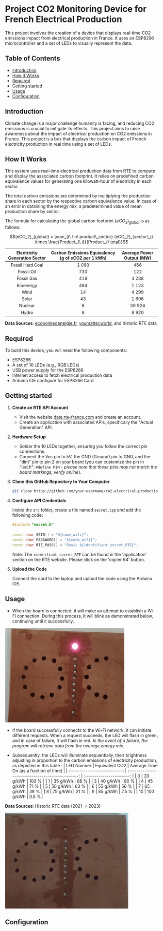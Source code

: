 # Project CO2 Monitoring Device for French Electrical Production

This project involves the creation of a device that displays real-time CO2 emissions impact from electrical production in France. It uses an ESP8266 microcontroller and a set of LEDs to visually represent the data.

## Table of Contents

- [Introduction](#introduction)
- [How It Works](#how-it-works)
- [Required](#required)
- [Getting started](#getting-started)
- [Usage](#usage)
- [Configuration](#configuration)

## Introduction

Climate change is a major challenge humanity is facing, and reducing CO2 emissions is crucial to mitigate its effects. This project aims to raise awareness about the impact of electrical production on CO2 emissions in France.
This project is a box that displays the carbon impact of French electricity production in real time using a set of LEDs.

## How It Works

This system uses real-time electrical production data from RTE to compute and display the associated carbon footprint. It relies on predefined carbon equivalence values for generating one kilowatt-hour of electricity in each sector.

The total carbon emissions are determined by multiplying the production share in each sector by the respective carbon equivalence value. In case of an error in obtaining the energy mix, a predetermined value of mean production share by sector.

The formula for calculating the global carbon footprint $(eCO_2)_{global}$ is as follows:

$$(eCO_2)_{global} = \sum_{i\ \in\ product\_sector} (eCO_2)_{sector\_i} \times \frac{Product_{\ i}}{Product_{\ total}}$$

| Electricity Generation Sector | Carbon Emissions Equivalency (g of eCO2 per 1 kWh) | Average Power Output (MW) |
| :---------------------------: | :------------------------------------------------: | :-----------------------: |
|       Fossil Hard Coal        |                       1 060                        |            456            |
|          Fossil Oil           |                        730                         |            122            |
|          Fossil Gas           |                        418                         |           4 238           |
|           Bioenergy           |                        494                         |           1 123           |
|             Wind              |                         14                         |           4 299           |
|             Solar             |                         43                         |           1 696           |
|            Nuclear            |                         6                          |          39 924           |
|             Hydro             |                         6                          |           6 920           |

**Data Sources**: [economiedenergie.fr](https://www.economiedenergie.fr/les-emissions-de-co2-par-energie/), [youmatter.world](https://youmatter.world/fr/co2-kwh-electricite-france-mix-electrique/), and historic RTE data

## Required

To build this device, you will need the following components:

- ESP8266
- A set of 10 LEDs (e.g., RGB LEDs)
- USB power supply for the ESP8266
- Internet access to fetch electrical production data
- Arduino IDE configure for ESP8266 Card

## Getting started

1. **Create an RTE API Account**

   - Visit the website [data.rte-france.com](https://data.rte-france.com/) and create an account.
   - Create an application with associated APIs, specifically the "Actual Generation" API.

2. **Hardware Setup**

   - Solder the 10 LEDs together, ensuring you follow the correct pin connections.
   - Connect the Vcc pin to 5V, the GND (Ground) pin to GND, and the "dint" pin to pin 2 on your board (you can customize the pin in "led.h": `#define PIN` - _please note that these pins may not match the board markings; verify online_).

3. **Clone this GitHub Repository to Your Computer**

   ```bash
   git clone https://github.com/your-username/co2-electrical-production-france.git#CO2_EMISION_ELEC_PRODUCTION
   ```

4. **Configure API Credentials**

   Inside the `src` folder, create a file named `secret.cpp` and add the following code:

   ```cpp
   #include "secret.h"

   const char SSID[] = "${name_wifi}";
   const char PASSWORD[] = "${code_wifi}";
   const char RTE_PASS[] = "Basic ${identifiant_secret_RTE}";
   ```

   Note: The `identifiant_secret_RTE` can be found in the 'application' section on the RTE website. Please click on the 'copier 64' button.

5. **Upload the Code**

   Connect the card to the laptop and upload the code using the Arduino IDE.

## Usage

- When the board is connected, it will make an attempt to establish a Wi-Fi connection. During this process, it will blink as demonstrated below, continuing until it successfully.

![Wifi Wait](./gif/wait_wifi.gif)

- If the board successfully connects to the Wi-Fi network, it can initiate different requests. When a request succeeds, the LED will flash in green, and in case of failure, it will flash in red. _In the event of a failure, the program will retrieve data from the average energy mix_.

- Subsequently, the LEDs will illuminate sequentially, their brightness adjusting in proportion to the carbon emissions of electricity production, as depicted in this table :
  | LED Number | Equivalent CO2 | Average Time On (as a fraction of time) |
  | :---------------------------: | :------------------------------------------------: | :-----------------------: |
  | 0 | 20 g/kWh | 100 % |
  | 1 | 35 g/kWh | 88 % |
  | 3 | 40 g/kWh | 80 % |
  | 4 | 45 g/kWh | 71 % |
  | 5 | 50 g/kWh | 63 % |
  | 6 | 55 g/kWh | 56 % |
  | 7 | 65 g/kWh | 39 % |
  | 8 | 75 g/kWh | 21 % |
  | 9 | 85 g/kWh | 7.5 % |
  | 10 | 100 g/kWh | 0.5 % |

**Data Sources**: Historic RTE data (2021 -> 2023)

![Show Result](./gif/show_result.gif)

## Configuration
